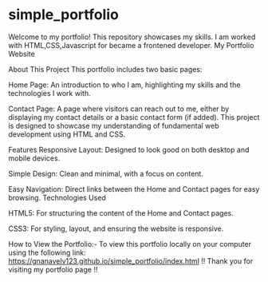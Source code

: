 # simple_portfolio
Welcome to my portfolio! This repository showcases my skills. I am worked with HTML,CSS,Javascript for became a frontened developer.
My Portfolio Website

About This Project
This portfolio includes two basic pages:

Home Page: An introduction to who I am, highlighting my skills and the technologies I work with.

Contact Page: A page where visitors can reach out to me, either by displaying my contact details or a basic contact form (if added).
This project is designed to showcase my understanding of fundamental web development using HTML and CSS.

Features
Responsive Layout: Designed to look good on both desktop and mobile devices.

Simple Design: Clean and minimal, with a focus on content.

Easy Navigation: Direct links between the Home and Contact pages for easy browsing.
Technologies Used

HTML5: For structuring the content of the Home and Contact pages.

CSS3: For styling, layout, and ensuring the website is responsive.

How to View the Portfolio:-
To view this portfolio locally on your computer using the following link:
https://gnanavelv123.github.io/simple_portfolio/index.html
!! Thank you for visiting my portfolio page !!
